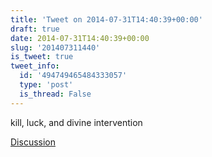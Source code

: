 ```yaml
---
title: 'Tweet on 2014-07-31T14:40:39+00:00'
draft: true
date: 2014-07-31T14:40:39+00:00
slug: '201407311440'
is_tweet: true
tweet_info:
  id: '494749465484333057'
  type: 'post'
  is_thread: False
---
```




kill, luck, and divine intervention

[Discussion](https://x.com/sytelus/status/494749465484333057)
